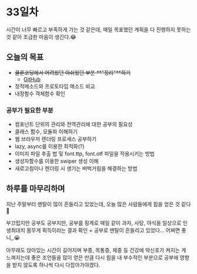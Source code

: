 # 33일차

시간이 너무 빠르고 부족하게 가는 것 같은데, 매일 목표했던 계획을 다 진행하지 못하는 것 같아 조급한 마음이 생긴다.😂

## 오늘의 목표

- ~~클론코딩에서 어려웠던 아쉬웠던 부분 **"정리"**하기~~
  - [GitHub](https://github.com/0seo8/G-market)
- 정적메소드와 프로토타입 메소드 비교
- 내장함수 객체함수 확인

### 공부가 필요한 부분

- 컴포넌트 단위의 관리와 전역관리에 대한 공부의 필요성
- 클래스 함수, 모듈화 이해하기
- 웹 브라우저 렌더링 프로세스 공부하기
- lazy, async를 이용한 최적화(?)
- 이미지 파일 추출 법 및 font.ttp, font.otf 파일을 적용시키는 방법
- 생성자함수를 이용한 swiper 생성 이해
- 새로고침이나 렌더링 시 생기는 버벅거림을 해결하는 방법


## 하루를 마무리하며

지난 주말부터 멘탈이 많이 흔들리고 있었는데, 오늘 많은 사람들에게 힘을 얻은 것 같다🥰

부끄럽지만 공부도 공부지만, 공부를 핑계로 매일 같이 과자, 사탕, 야식을 일상으로 인생최대치 몸무게 획득이라는 결과 확인 + 공부로 멘탈이 흔들리고 있었다... 어쩌면 좋니,,😭

아무래도 앉아있는 시간이 길어지며 부종, 목통증, 체중 등 건강에 악신호가 켜지는 게 느껴지는데 좋은 조언들을 많이 얻은 만큼 다시 힘을 내 부수적인 부분으로 공부에 영향을 받지 않도록 하나씩 다시 다잡아가야겠다.





